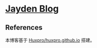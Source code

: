 [Jayden Blog](https://administrator418.github.io)
================================

References
-------

本博客基于 [Huxpro/huxpro.github.io](https://github.com/Huxpro/huxpro.github.io) 搭建。

